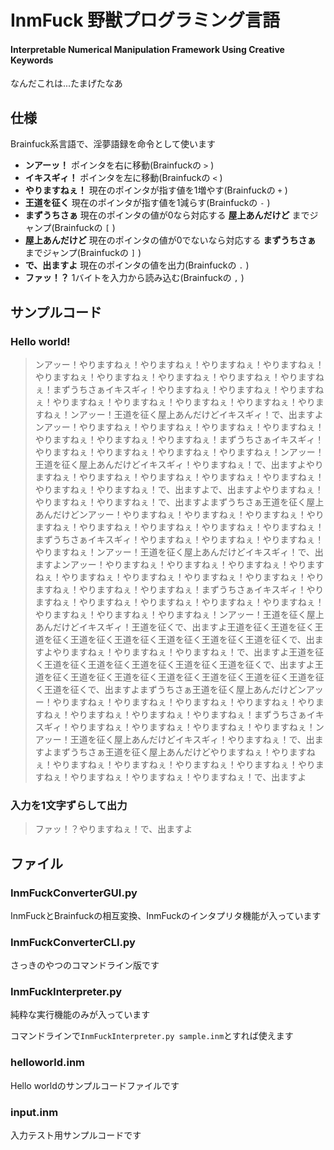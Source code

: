 # InmFuck 野獣プログラミング言語

#### Interpretable Numerical Manipulation Framework Using Creative Keywords

なんだこれは...たまげたなあ

## 仕様

Brainfuck系言語で、淫夢語録を命令として使います

- **ンアーッ！** ポインタを右に移動(Brainfuckの `>` )
- **イキスギィ！** ポインタを左に移動(Brainfuckの `<` )
- **やりますねぇ！** 現在のポインタが指す値を1増やす(Brainfuckの `+` )
- **王道を征く** 現在のポインタが指す値を1減らす(Brainfuckの `-` )
- **まずうちさぁ** 現在のポインタの値が0なら対応する **屋上あんだけど** までジャンプ(Brainfuckの `[` )
- **屋上あんだけど** 現在のポインタの値が0でないなら対応する **まずうちさぁ** までジャンプ(Brainfuckの `]` )
- **で、出ますよ** 現在のポインタの値を出力(Brainfuckの `.` )
- **ファッ！？** 1バイトを入力から読み込む(Brainfuckの `,` )

## サンプルコード

### Hello world!
>ンアッー！やりますねぇ！やりますねぇ！やりますねぇ！やりますねぇ！やりますねぇ！やりますねぇ！やりますねぇ！やりますねぇ！やりますねぇ！まずうちさぁイキスギィ！やりますねぇ！やりますねぇ！やりますねぇ！やりますねぇ！やりますねぇ！やりますねぇ！やりますねぇ！やりますねぇ！ンアッー！王道を征く屋上あんだけどイキスギィ！で、出ますよンアッー！やりますねぇ！やりますねぇ！やりますねぇ！やりますねぇ！やりますねぇ！やりますねぇ！やりますねぇ！まずうちさぁイキスギィ！やりますねぇ！やりますねぇ！やりますねぇ！やりますねぇ！ンアッー！王道を征く屋上あんだけどイキスギィ！やりますねぇ！で、出ますよやりますねぇ！やりますねぇ！やりますねぇ！やりますねぇ！やりますねぇ！やりますねぇ！やりますねぇ！で、出ますよで、出ますよやりますねぇ！やりますねぇ！やりますねぇ！で、出ますよまずうちさぁ王道を征く屋上あんだけどンアッー！やりますねぇ！やりますねぇ！やりますねぇ！やりますねぇ！やりますねぇ！やりますねぇ！やりますねぇ！やりますねぇ！まずうちさぁイキスギィ！やりますねぇ！やりますねぇ！やりますねぇ！やりますねぇ！ンアッー！王道を征く屋上あんだけどイキスギィ！で、出ますよンアッー！やりますねぇ！やりますねぇ！やりますねぇ！やりますねぇ！やりますねぇ！やりますねぇ！やりますねぇ！やりますねぇ！やりますねぇ！やりますねぇ！やりますねぇ！まずうちさぁイキスギィ！やりますねぇ！やりますねぇ！やりますねぇ！やりますねぇ！やりますねぇ！やりますねぇ！やりますねぇ！やりますねぇ！ンアッー！王道を征く屋上あんだけどイキスギィ！王道を征くで、出ますよ王道を征く王道を征く王道を征く王道を征く王道を征く王道を征く王道を征く王道を征くで、出ますよやりますねぇ！やりますねぇ！やりますねぇ！で、出ますよ王道を征く王道を征く王道を征く王道を征く王道を征く王道を征くで、出ますよ王道を征く王道を征く王道を征く王道を征く王道を征く王道を征く王道を征く王道を征くで、出ますよまずうちさぁ王道を征く屋上あんだけどンアッー！やりますねぇ！やりますねぇ！やりますねぇ！やりますねぇ！やりますねぇ！やりますねぇ！やりますねぇ！やりますねぇ！まずうちさぁイキスギィ！やりますねぇ！やりますねぇ！やりますねぇ！やりますねぇ！ンアッー！王道を征く屋上あんだけどイキスギィ！やりますねぇ！で、出ますよまずうちさぁ王道を征く屋上あんだけどやりますねぇ！やりますねぇ！やりますねぇ！やりますねぇ！やりますねぇ！やりますねぇ！やりますねぇ！やりますねぇ！やりますねぇ！やりますねぇ！で、出ますよ

### 入力を1文字ずらして出力
>ファッ！？やりますねぇ！で、出ますよ

## ファイル

### InmFuckConverterGUI.py

InmFuckとBrainfuckの相互変換、InmFuckのインタプリタ機能が入っています

### InmFuckConverterCLI.py

さっきのやつのコマンドライン版です

### InmFuckInterpreter.py

純粋な実行機能のみが入っています

コマンドラインで`InmFuckInterpreter.py sample.inm`とすれば使えます

### helloworld.inm

Hello worldのサンプルコードファイルです

### input.inm

入力テスト用サンプルコードです
